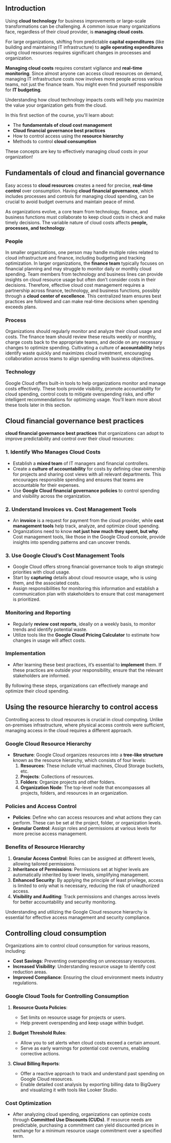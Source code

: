 ## Introduction

Using **cloud technology** for business improvements or large-scale transformations can be challenging. A common issue many organizations face, regardless of their cloud provider, is **managing cloud costs**.

For large organizations, shifting from predictable **capital expenditures** (like building and maintaining IT infrastructure) to **agile operating expenditures** using cloud resources requires significant changes in processes and organization. 

**Managing cloud costs** requires constant vigilance and **real-time monitoring**. Since almost anyone can access cloud resources on demand, managing IT infrastructure costs now involves more people across various teams, not just the finance team. You might even find yourself responsible for **IT budgeting**.

Understanding how cloud technology impacts costs will help you maximize the value your organization gets from the cloud. 

In this first section of the course, you'll learn about:
- The **fundamentals of cloud cost management**
- **Cloud financial governance best practices**
- How to control access using the **resource hierarchy**
- Methods to control **cloud consumption** 

These concepts are key to effectively managing cloud costs in your organization!

## Fundamentals of cloud and financial governance

Easy access to **cloud resources** creates a need for precise, **real-time control** over consumption. Having **cloud financial governance**, which includes processes and controls for managing cloud spending, can be crucial to avoid budget overruns and maintain peace of mind.

As organizations evolve, a core team from technology, finance, and business functions must collaborate to keep cloud costs in check and make timely decisions. The variable nature of cloud costs affects **people, processes, and technology**.

### People
In smaller organizations, one person may handle multiple roles related to cloud infrastructure and finance, including budgeting and tracking optimization. In larger organizations, the **finance team** typically focuses on financial planning and may struggle to monitor daily or monthly cloud spending. Team members from technology and business lines can provide insights on cloud resource usage but often don’t consider costs in their decisions. Therefore, effective cloud cost management requires a partnership across finance, technology, and business functions, possibly through a **cloud center of excellence**. This centralized team ensures best practices are followed and can make real-time decisions when spending exceeds plans.

### Process
Organizations should regularly monitor and analyze their cloud usage and costs. The finance team should review these results weekly or monthly, charge costs back to the appropriate teams, and decide on any necessary changes to optimize spending. Cultivating a culture of **accountability** helps identify waste quickly and maximizes cloud investment, encouraging collaboration across teams to align spending with business objectives.

### Technology
Google Cloud offers built-in tools to help organizations monitor and manage costs effectively. These tools provide visibility, promote accountability for cloud spending, control costs to mitigate overspending risks, and offer intelligent recommendations for optimizing usage. You’ll learn more about these tools later in this section.

## Cloud financial governance best practices

**cloud financial governance best practices** that organizations can adopt to improve predictability and control over their cloud resources:

### 1. Identify Who Manages Cloud Costs
- Establish a **mixed team** of IT managers and financial controllers.
- Create a **culture of accountability** for costs by defining clear ownership for projects and sharing cost views with all relevant departments. This encourages responsible spending and ensures that teams are accountable for their expenses.
- Use **Google Cloud financial governance policies** to control spending and visibility across the organization.

### 2. Understand Invoices vs. Cost Management Tools
- An **invoice** is a request for payment from the cloud provider, while **cost management tools** help track, analyze, and optimize cloud spending.
- Organizations need to know **not just how much they spent, but why**. Cost management tools, like those in the Google Cloud console, provide insights into spending patterns and can uncover trends.

### 3. Use Google Cloud’s Cost Management Tools
- Google Cloud offers strong financial governance tools to align strategic priorities with cloud usage.
- Start by **capturing** details about cloud resource usage, who is using them, and the associated costs.
- Assign responsibilities for monitoring this information and establish a communication plan with stakeholders to ensure that cost management is prioritized.

### Monitoring and Reporting
- Regularly **review cost reports**, ideally on a weekly basis, to monitor trends and identify potential waste.
- Utilize tools like the **Google Cloud Pricing Calculator** to estimate how changes in usage will affect costs. 

### Implementation
- After learning these best practices, it’s essential to **implement** them. If these practices are outside your responsibility, ensure that the relevant stakeholders are informed.

By following these steps, organizations can effectively manage and optimize their cloud spending.

## Using the resource hierarchy to control access

Controlling access to cloud resources is crucial in cloud computing. Unlike on-premises infrastructure, where physical access controls were sufficient, managing access in the cloud requires a different approach. 

### Google Cloud Resource Hierarchy
- **Structure**: Google Cloud organizes resources into a **tree-like structure** known as the resource hierarchy, which consists of four levels:
  1. **Resources**: These include virtual machines, Cloud Storage buckets, etc.
  2. **Projects**: Collections of resources.
  3. **Folders**: Organize projects and other folders.
  4. **Organization Node**: The top-level node that encompasses all projects, folders, and resources in an organization.

### Policies and Access Control
- **Policies**: Define who can access resources and what actions they can perform. These can be set at the project, folder, or organization levels.
- **Granular Control**: Assign roles and permissions at various levels for more precise access management.

### Benefits of Resource Hierarchy
1. **Granular Access Control**: Roles can be assigned at different levels, allowing tailored permissions.
2. **Inheritance of Permissions**: Permissions set at higher levels are automatically inherited by lower levels, simplifying management.
3. **Enhanced Security**: By applying the principle of least privilege, access is limited to only what is necessary, reducing the risk of unauthorized access.
4. **Visibility and Auditing**: Track permissions and changes across levels for better accountability and security monitoring.

Understanding and utilizing the Google Cloud resource hierarchy is essential for effective access management and security compliance.

## Controlling cloud consumption

Organizations aim to control cloud consumption for various reasons, including:

- **Cost Savings**: Preventing overspending on unnecessary resources.
- **Increased Visibility**: Understanding resource usage to identify cost reduction areas.
- **Improved Compliance**: Ensuring the cloud environment meets industry regulations.

### Google Cloud Tools for Controlling Consumption
1. **Resource Quota Policies**: 
   - Set limits on resource usage for projects or users.
   - Help prevent overspending and keep usage within budget.

2. **Budget Threshold Rules**: 
   - Allow you to set alerts when cloud costs exceed a certain amount.
   - Serve as early warnings for potential cost overruns, enabling corrective actions.

3. **Cloud Billing Reports**: 
   - Offer a reactive approach to track and understand past spending on Google Cloud resources.
   - Enable detailed cost analysis by exporting billing data to BigQuery and visualizing it with tools like Looker Studio.

### Cost Optimization
- After analyzing cloud spending, organizations can optimize costs through **Committed Use Discounts (CUDs)**. If resource needs are predictable, purchasing a commitment can yield discounted prices in exchange for a minimum resource usage commitment over a specified term.
